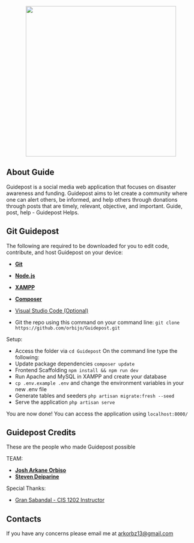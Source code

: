 <p align="center"><img src="https://res.cloudinary.com/dtfbvvkyp/image/upload/v1566331377/laravel-logolockup-cmyk-red.svg" width="400"></p>

## About Guide

Guidepost is a social media web application that focuses on disaster awareness and funding. Guidepost aims to let create a community where one can alert others, be informed, and help others through donations through posts that are timely, relevant, objective, and important. Guide, post, help - Guidepost Helps.

## Git Guidepost

The following are required to be downloaded for you to edit code, contribute, and host Guidepost on your device:

- **[Git](https://git-scm.com/downloads)**
- **[Node.js](https://nodejs.org/en/download/)**
- **[XAMPP](https://www.apachefriends.org/download.html)**
- **[Composer](https://getcomposer.org/download/)**
- [Visual Studio Code (Optional)](https://code.visualstudio.com/download)

- Git the repo using this command on your command line:
```git clone https://github.com/orbijo/Guidepost.git```

Setup:

- Access the folder via
```cd Guidepost```
On the command line type the following:
- Update package dependencies
```composer update```
- Frontend Scaffolding
```npm install && npm run dev```
- Run Apache and  MySQL in XAMPP and create your database
- ```cp .env.example .env``` and change the environment variables in your new .env file
- Generate tables and seeders
```php artisan migrate:fresh --seed```
- Serve the application
```php artisan serve```

You are now done! You can access the application using ```localhost:8000/```

## Guidepost Credits

These are the people who made Guidepost possible

TEAM:

- **[Josh Arkane Orbiso](https://www.facebook.com/joshark.orbs)**
- **[Steven Deiparine](https://www.facebook.com/steven.deiparine)**

Special Thanks:

- [Gran Sabandal - CIS 1202 Instructor]()

## Contacts

If you have any concerns please email me at arkorbz13@gmail.com
